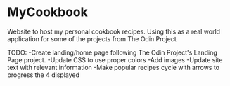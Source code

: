 # MyCookbook
Website to host my personal cookbook recipes. Using this as a real world application for some of the projects from The Odin Project

TODO:
  -Create landing/home page following The Odin Project's Landing Page project.
  -Update CSS to use proper colors
  -Add images
  -Update site text with relevant information
  -Make popular recipes cycle with arrows to progress the 4 displayed